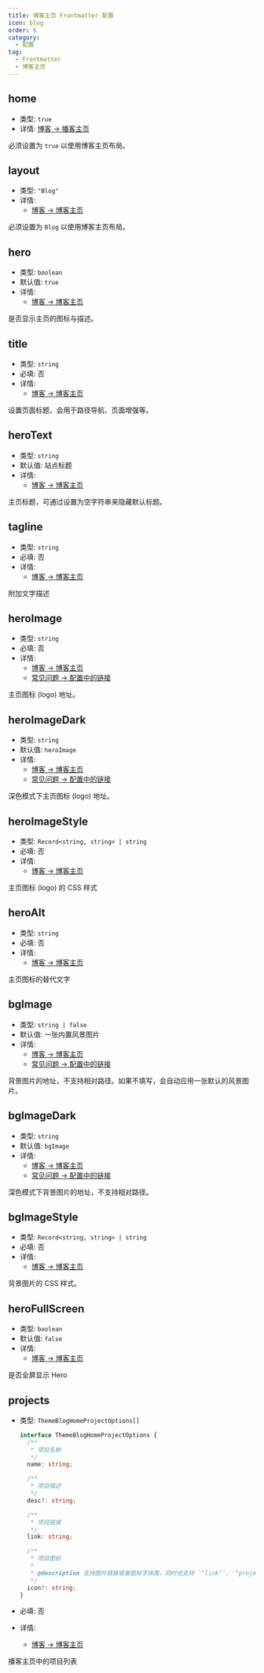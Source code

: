 ```yaml
---
title: 博客主页 Frontmatter 配置
icon: blog
order: 6
category:
  - 配置
tag:
  - Frontmatter
  - 博客主页
---
```


## home

- 类型: `true`
- 详情: [博客 → 播客主页](../../guide/blog/home.md#博客类型主页)

必须设置为 `true` 以使用博客主页布局。

## layout

- 类型: `"Blog"`
- 详情:
  - [博客 → 博客主页](../../guide/blog/home.md#博客类型主页)

必须设置为 `Blog` 以使用博客主页布局。

## hero

- 类型: `boolean`
- 默认值: `true`
- 详情:
  - [博客 → 博客主页](../../guide/blog/home.md#博客类型主页)

是否显示主页的图标与描述。

## title

- 类型: `string`
- 必填: 否
- 详情:
  - [博客 → 博客主页](../../guide/blog/home.md#博客类型主页)

设置页面标题，会用于路径导航、页面增强等。

## heroText

- 类型: `string`
- 默认值: 站点标题
- 详情:
  - [博客 → 博客主页](../../guide/blog/home.md#博客类型主页)

主页标题，可通过设置为空字符串来隐藏默认标题。

## tagline

- 类型: `string`
- 必填: 否
- 详情:
  - [博客 → 博客主页](../../guide/blog/home.md#博客类型主页)

附加文字描述

## heroImage

- 类型: `string`
- 必填: 否
- 详情:
  - [博客 → 博客主页](../../guide/blog/home.md#博客类型主页)
  - [常见问题 → 配置中的链接](../../faq/common-question.md#配置中的链接)

主页图标 (logo) 地址。

## heroImageDark

- 类型: `string`
- 默认值: `heroImage`
- 详情:
  - [博客 → 博客主页](../../guide/blog/home.md#博客类型主页)
  - [常见问题 → 配置中的链接](../../faq/common-question.md#配置中的链接)

深色模式下主页图标 (logo) 地址。

## heroImageStyle

- 类型: `Record<string, string> | string`
- 必填: 否
- 详情:
  - [博客 → 博客主页](../../guide/blog/home.md#博客类型主页)

主页图标 (logo) 的 CSS 样式

## heroAlt

- 类型: `string`
- 必填: 否
- 详情:
  - [博客 → 博客主页](../../guide/blog/home.md#博客类型主页)

主页图标的替代文字

## bgImage

- 类型: `string | false`
- 默认值: 一张内置风景图片
- 详情:
  - [博客 → 博客主页](../../guide/blog/home.md#博客类型主页)
  - [常见问题 → 配置中的链接](../../faq/common-question.md#配置中的链接)

背景图片的地址，不支持相对路径。如果不填写，会自动应用一张默认的风景图片。

## bgImageDark

- 类型: `string`
- 默认值: `bgImage`
- 详情:
  - [博客 → 博客主页](../../guide/blog/home.md#博客类型主页)
  - [常见问题 → 配置中的链接](../../faq/common-question.md#配置中的链接)

深色模式下背景图片的地址，不支持相对路径。

## bgImageStyle

- 类型: `Record<string, string> | string`
- 必填: 否
- 详情:
  - [博客 → 博客主页](../../guide/blog/home.md#博客类型主页)

背景图片的 CSS 样式。

## heroFullScreen

- 类型: `boolean`
- 默认值: `false`
- 详情:
  - [博客 → 博客主页](../../guide/blog/home.md#博客类型主页)

是否全屏显示 Hero

## projects

- 类型: `ThemeBlogHomeProjectOptions[]`

  ```ts
  interface ThemeBlogHomeProjectOptions {
    /**
     * 项目名称
     */
    name: string;

    /**
     * 项目描述
     */
    desc?: string;

    /**
     * 项目链接
     */
    link: string;

    /**
     * 项目图标
     *
     * @description 支持图片链接或者图标字体类，同时也支持 `"link"`、`"project"`、`"book"`、`"article"`、`"friend"`
     */
    icon?: string;
  }
  ```

- 必填: 否
- 详情:
  - [博客 → 博客主页](../../guide/blog/home.md#博客类型主页)

播客主页中的项目列表
